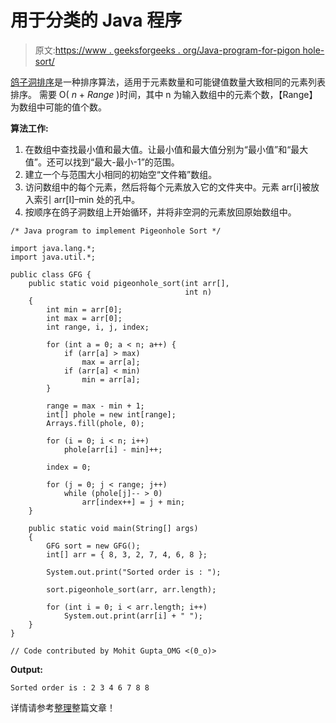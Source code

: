 # 用于分类的 Java 程序

> 原文:[https://www . geeksforgeeks . org/Java-program-for-pigon hole-sort/](https://www.geeksforgeeks.org/java-program-for-pigeonhole-sort/)

[鸽子洞排序](https://en.wikipedia.org/wiki/Pigeonhole_sort)是一种排序算法，适用于元素数量和可能键值数量大致相同的元素列表排序。
需要 O( *n* + *Range* )时间，其中 n 为输入数组中的元素个数，【Range】为数组中可能的值个数。

**算法工作:**

1.  在数组中查找最小值和最大值。让最小值和最大值分别为“最小值”和“最大值”。还可以找到“最大-最小-1”的范围。
2.  建立一个与范围大小相同的初始空“文件箱”数组。
3.  访问数组中的每个元素，然后将每个元素放入它的文件夹中。元素 arr[i]被放入索引 arr[I]–min 处的孔中。
4.  按顺序在鸽子洞数组上开始循环，并将非空洞的元素放回原始数组中。

```
/* Java program to implement Pigeonhole Sort */

import java.lang.*;
import java.util.*;

public class GFG {
    public static void pigeonhole_sort(int arr[],
                                       int n)
    {
        int min = arr[0];
        int max = arr[0];
        int range, i, j, index;

        for (int a = 0; a < n; a++) {
            if (arr[a] > max)
                max = arr[a];
            if (arr[a] < min)
                min = arr[a];
        }

        range = max - min + 1;
        int[] phole = new int[range];
        Arrays.fill(phole, 0);

        for (i = 0; i < n; i++)
            phole[arr[i] - min]++;

        index = 0;

        for (j = 0; j < range; j++)
            while (phole[j]-- > 0)
                arr[index++] = j + min;
    }

    public static void main(String[] args)
    {
        GFG sort = new GFG();
        int[] arr = { 8, 3, 2, 7, 4, 6, 8 };

        System.out.print("Sorted order is : ");

        sort.pigeonhole_sort(arr, arr.length);

        for (int i = 0; i < arr.length; i++)
            System.out.print(arr[i] + " ");
    }
}

// Code contributed by Mohit Gupta_OMG <(0_o)>
```

**Output:**

```
Sorted order is : 2 3 4 6 7 8 8

```

详情请参考[整理](https://www.geeksforgeeks.org/pigeonhole-sort/)整篇文章！